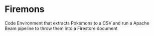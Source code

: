 # Firemons
Code Environment that extracts Pokemons to a CSV and run a Apache Beam pipeline to throw them into a Firestore document
